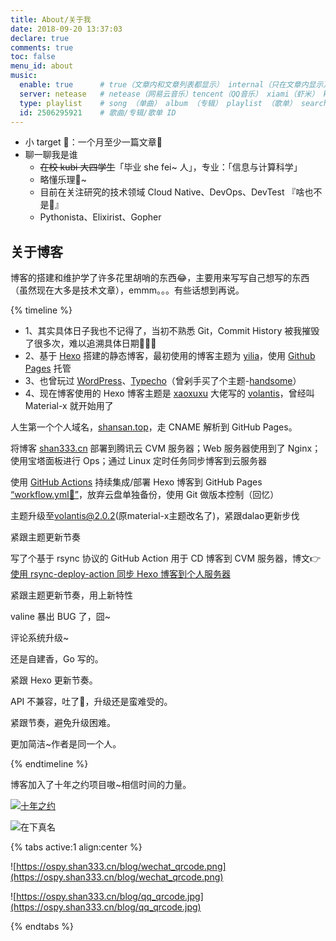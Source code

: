 ```yaml
---
title: About/关于我
date: 2018-09-20 13:37:03
declare: true
comments: true
toc: false
menu_id: about
music:
  enable: true      # true（文章内和文章列表都显示） internal（只在文章内显示）
  server: netease   # netease（网易云音乐）tencent（QQ音乐） xiami（虾米） kugou（酷狗）
  type: playlist    # song （单曲） album （专辑） playlist （歌单） search （搜索）
  id: 2506295921    # 歌曲/专辑/歌单 ID
---
```


- 小 target 🚩：一个月至少一篇文章📌
- 聊一聊我是谁
  - ~~在校 kubi 大四学生~~「毕业 she fei~ 人」，专业：「信息与计算科学」
  - 略懂乐理🎹~
  - 目前在关注研究的技术领域 Cloud Native、DevOps、DevTest 『啥也不是🤨』
  - Pythonista、Elixirist、Gopher

## 关于博客

博客的搭建和维护学了许多花里胡哨的东西😂，主要用来写写自己想写的东西（虽然现在大多是技术文章），emmm。。。有些话想到再说。

{% timeline %}

<!-- node 2018-09-19 博客诞生 -->
- 1、其实具体日子我也不记得了，当初不熟悉 Git，Commit History 被我摧毁了很多次，难以追溯具体日期🤣🤦‍♂️
- 2、基于 [Hexo](https://hexo.io/zh-cn/docs/index.html) 搭建的静态博客，最初使用的博客主题为 [yilia](https://github.com/litten/hexo-theme-yilia)，使用 [Github Pages](https://help.github.com/cn#github-pages-basics) 托管
- 3、也曾玩过 [WordPress](https://wordpress.org/support/)、[Typecho](https://github.com/typecho/typecho)（曾剁手买了个主题-[handsome](https://www.ihewro.com/archives/489/)）
- 4、现在博客使用的 Hexo 博客主题是 [xaoxuxu](https://xaoxuu.com/blog/) 大佬写的 [volantis](https://github.com/volantis-x/hexo-theme-volantis/tree/4.3.1)，曾经叫 Material-x 就开始用了

<!-- node 2018-09-29 注册顶级域名 -->
人生第一个个人域名，[shansan.top](https://shansan.top)，走 CNAME 解析到 GitHub Pages。

<!-- node 2018-12-24 启用备用域名 shan333.cn -->
将博客 [shan333.cn](https://shan333.cn) 部署到腾讯云 CVM 服务器；Web 服务器使用到了 Nginx；使用宝塔面板进行 Ops；通过 Linux 定时任务同步博客到云服务器

<!-- node 2020-01-30 引入 GitHub Actions -->
使用 [GitHub Actions](https://github.com/features/actions) 持续集成/部署 Hexo 博客到 GitHub Pages [“workflow.yml🔗”](https://github.com/yeshan333/actions-for-hexo-blog/blob/main/.github/workflows/hexo-ci.yaml)，放弃云盘单独备份，使用 Git 做版本控制（回忆）

<!-- node 2020-03-11 Hexo 主题升级 -->
主题升级至[volantis@2.0.2](https://volantis.js.org/)(原material-x主题改名了)，紧跟dalao更新步伐

<!-- node 2020-04-29 volantis@2.0.2 -> volantis@2.6.5 -->
紧跟主题更新节奏

<!-- node 2021-01-18 云服务器博客同步引入 CI/CD -->
写了个基于 rsync 协议的 GitHub Action 用于 CD 博客到 CVM 服务器，博文👉[使用 rsync-deploy-action 同步 Hexo 博客到个人服务器](https://shan333.cn/2021/01/19/hexo-blog-synchronization-with-rsync/)

<!-- node 2021-03-10 volantis@2.6.5 -> volantis@4.3.1，hexo@4.0.0 -> hexo@5.4.0 -->
紧跟主题更新节奏，用上新特性

<!-- node 2021-06-25 切换评论系统 valine -> waline -->
valine 暴出 BUG 了，囧~

<!-- node 2022-05-08 waline 升级 -->
评论系统升级~

<!-- node 2022-11-05 volantis -> v5.7.6 升级, 切换自建评论系统: [artalk](https://artalk.js.org/) -->
还是自建香，Go 写的。

<!-- node 2024-02-06 hexo -> v7.0.0 升级 -->
紧跟 Hexo 更新节奏。

<!-- node 2024-03-14 volantis -> v2.6.3 升级 v2.8.3~ -->
API 不兼容，吐了🤮，升级还是蛮难受的。

<!-- node 2024-07-23 volantis -> v2.8.3 升级 v2.8.7 -->
紧跟节奏，避免升级困难。

<!-- node 2025-07-26 博客主题由 volantis 转换为 Stellar，感谢 Claude Code 帮忙迁移 -->
更加简洁~作者是同一个人。

{% endtimeline %}

博客加入了十年之约项目嗷~相信时间的力量。

[![十年之约](https://img.foreverblog.cn/logo_en_default.png)](https://www.foreverblog.cn/about.html)

![在下真名](https://s2.ax1x.com/2019/07/02/ZJ7KAO.gif)


{% tabs active:1 align:center %}

<!-- tab 加个微信吧 -->

![https://ospy.shan333.cn/blog/wechat_qrcode.png](https://ospy.shan333.cn/blog/wechat_qrcode.png)

<!-- tab 加个QQ吧 -->

![https://ospy.shan333.cn/blog/qq_qrcode.jpg](https://ospy.shan333.cn/blog/qq_qrcode.jpg)

{% endtabs %}

